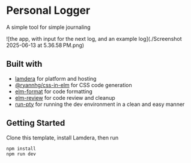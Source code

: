 # Personal Logger

A simple tool for simple journaling

![the app, with input for the next log, and an example log](./Screenshot 2025-06-13 at 5.36.58 PM.png)

## Built with
- [lamdera](https://lamdera.com/) for platform and hosting
- [@ryannhg/css-in-elm](https://www.npmjs.com/package/@ryannhg/css-in-elm) for CSS code generation
- [elm-format](https://github.com/avh4/elm-format) for code formatting
- [elm-review](https://www.npmjs.com/package/elm-review) for code review and cleanup
- [run-pty](https://www.npmjs.com/package/run-pty) for running the dev environment in a clean and easy manner


## Getting Started

Clone this template, install Lamdera, then run

```sh
npm install
npm run dev
```
